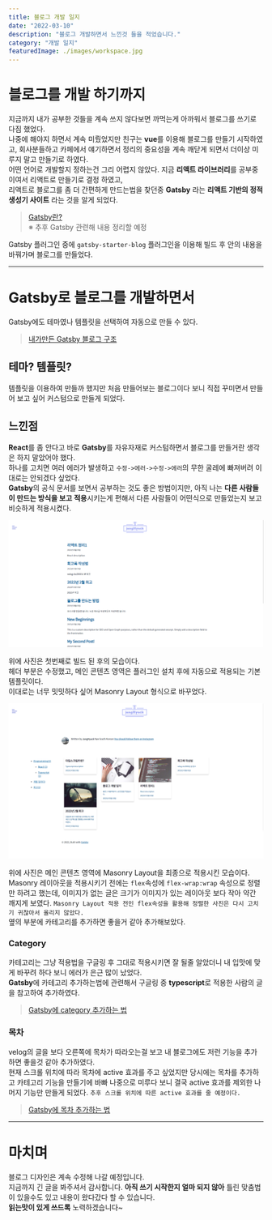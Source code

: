```yaml
---
title: 블로그 개발 일지
date: "2022-03-10"
description: "블로그 개발하면서 느낀것 들을 적었습니다."
category: "개발 일지"
featuredImage: ./images/workspace.jpg
---
```


# 블로그를 개발 하기까지

지금까지 내가 공부한 것들을 계속 쓰지 않다보면 까먹는게 아까워서 블로그를 쓰기로 다짐 했었다.  
나중에 해야지 하면서 계속 미뤘었지만 친구는 **vue**를 이용해 블로그를 만들기 시작하였고, 회사분들하고 카페에서 얘기하면서
정리의 중요성을 계속 깨닫게 되면서 더이상 미루지 말고 만들기로 하였다.  
어떤 언어로 개발할지 정하는건 그리 어렵지 않았다. 지금 **리액트 라이브러리**를 공부중이여서 리액트로 만들기로 결정 하였고,  
리액트로 블로그를 좀 더 간편하게 만드는법을 찾던중 **Gatsby** 라는 **리액트 기반의 정적 생성기 사이트** 라는 것을 알게 되었다.  

> [Gatsby란?](/Programming-language/Javascript/Gatsby/Gatsby란/) \
> ※ 추후 Gatsby 관련해 내용 정리할 예정

Gatsby 플러그인 중에 `gatsby-starter-blog` 플러그인을 이용해 빌드 후 안의 내용을 바꿔가며 블로그를 만들었다.  

---

# Gatsby로 블로그를 개발하면서

Gatsby에도 테마였나 템플릿을 선택하여 자동으로 만들 수 있다.

> [내가만든 Gatsby 블로그 구조](https://naver.com)

## 테마? 템플릿?

템플릿을 이용하여 만들까 했지만 처음 만들어보는 블로그이다 보니 직접 꾸미면서 만들어 보고 싶어 커스텀으로 만들게 되었다.

## 느낀점

**React**를 좀 안다고 바로 **Gatsby**를 자유자재로 커스텀하면서 블로그를 만들거란 생각은 하지 말았어야 했다.  
하나를 고치면 여러 에러가 발생하고 `수정->에러->수정->에러`의 무한 굴레에 빠져버려 이대로는 안되겠다 싶었다.  
**Gatsby**의 공식 문서를 보면서 공부하는 것도 좋은 방법이지만, 아직 나는 **다른 사람들이 만드는 방식을 보고 적용**시키는게 편해서
다른 사람들이 어떤식으로 만들었는지 보고 비슷하게 적용시켰다.  

![첫번째 완성 이미지](images/firstCompleteBlogPage.png)

위에 사진은 첫번째로 빌드 된 후의 모습이다.  
헤더 부분은 수정했고, 메인 콘텐츠 영역은 플러그인 설치 후에 자동으로 적용되는 기본 템플릿이다.  
이대로는 너무 밋밋하다 싶어 Masonry Layout 형식으로 바꾸었다.

![두번째 완성 이미지](./images/secondMainPage_MasonryLayout.png)

위에 사진은 메인 콘텐츠 영역에 Masonry Layout을 최종으로 적용시킨 모습이다.   
Masonry 레이아웃을 적용시키기 전에는 `flex`속성에 `flex-wrap:wrap` 속성으로 정렬만 하려고 했는데, 이미지가 없는 글은
크기가 이미지가 있는 레이아웃 보다 작아 약간 깨지게 보였다.
`Masonry Layout 적용 전인 flex속성을 활용해 정렬한 사진은 다시 고치기 귀찮아서 올리지 않았다.`  
옆의 부분에 카테고리를 추가하면 좋을거 같아 추가해보았다.

### Category

카테고리는 그냥 적용법을 구글링 후 그대로 적용시키면 잘 될줄 알았더니 내 입맛에 맞게 바꾸려 하다 보니 에러가 은근 많이 났었다.  
**Gatsby**에 카테고리 추가하는법에 관련해서 구글링 중 **typescript**로 적용한 사람의 글을 참고하여 추가하였다.  

> [Gatsby에 category 추가하는 법](https://naver.com)

### 목차

velog의 글을 보다 오른쪽에 목차가 따라오는걸 보고 내 블로그에도 저런 기능을 추가하면 좋을것 같아 추가하였다.  
현재 스크롤 위치에 따라 목차에 active 효과를 주고 싶었지만 당시에는 목차를 추가하고 카테고리 기능을 만들기에 바빠
나중으로 미루다 보니 결국 active 효과를 제외한 나머지 기능만 만들게 되었다. `추후 스크롤 위치에 따른 active 효과를 줄 예정이다.`  

> [Gatsby에 목차 추가하는 법](https://naver.com)

---

# 마치며

블로그 디자인은 계속 수정해 나갈 예정입니다.  
지금까지 긴 글을 봐주셔서 감사합니다. **아직 쓰기 시작한지 얼마 되지 않아** 틀린 맞춤법이 있을수도 있고 내용이 왔다갔다 할 수 있습니다.  
**읽는맛이 있게 쓰드록** 노력하겠습니다~










